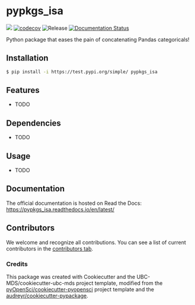 # pypkgs_isa 

![](https://github.com/ifyanene7/pypkgs_isa/workflows/build/badge.svg) [![codecov](https://codecov.io/gh/ifyanene7/pypkgs_isa/branch/main/graph/badge.svg)](https://codecov.io/gh/ifyanene7/pypkgs_isa) ![Release](https://github.com/ifyanene7/pypkgs_isa/workflows/Release/badge.svg) [![Documentation Status](https://readthedocs.org/projects/pypkgs_isa/badge/?version=latest)](https://pypkgs_isa.readthedocs.io/en/latest/?badge=latest)

Python package that eases the pain of concatenating Pandas categoricals!

## Installation

```bash
$ pip install -i https://test.pypi.org/simple/ pypkgs_isa
```

## Features

- TODO

## Dependencies

- TODO

## Usage

- TODO

## Documentation

The official documentation is hosted on Read the Docs: https://pypkgs_isa.readthedocs.io/en/latest/

## Contributors

We welcome and recognize all contributions. You can see a list of current contributors in the [contributors tab](https://github.com/ifyanene7/pypkgs_isa/graphs/contributors).

### Credits

This package was created with Cookiecutter and the UBC-MDS/cookiecutter-ubc-mds project template, modified from the [pyOpenSci/cookiecutter-pyopensci](https://github.com/pyOpenSci/cookiecutter-pyopensci) project template and the [audreyr/cookiecutter-pypackage](https://github.com/audreyr/cookiecutter-pypackage).
